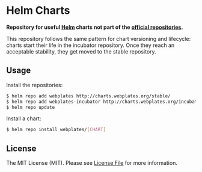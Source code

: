 # Helm Charts

**Repository for useful [Helm](https://github.com/kubernetes/helm) charts not part of the [official repositories](https://github.com/kubernetes/charts/).**


This repository follows the same pattern for chart versioning and lifecycle: charts start their life in the
incubator repository. Once they reach an acceptable stability, they get moved to the stable repository.


## Usage

Install the repositories:

```bash
$ helm repo add webplates http://charts.webplates.org/stable/
$ helm repo add webplates-incubator http://charts.webplates.org/incubator/
$ helm repo update
```

Install a chart:

```bash
$ helm repo install webplates/[CHART]
```

## License

The MIT License (MIT). Please see [License File](LICENSE) for more information.
